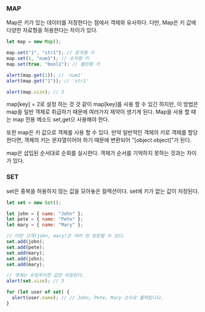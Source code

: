 ### MAP

Map은 키가 있는 데이터를 저장한다는 점에서 객체와 유사하다. 다만, Map은 키 값에 다양한 자료형을 허용한다는 차이가 있다.

```jsx
let map = new Map();

map.set("1", "str1"); // 문자형 키
map.set(1, "num1"); // 숫자형 키
map.set(true, "bool1"); // 불린형 키

alert(map.get(1)); // 'num1'
alert(map.get("1")); // 'str1'

alert(map.size); // 3
```

map[key] = 2로 설정 하는 것 것 같이 map[key]를 사용 할 수 있긴 하지만, 이 방법은 map을 일반 객체로 취급하기 때문에 여러가지 제약이 생기게 된다. Map을 사용 할 때는 map 전용 메소드 set,get으 사용해야 한다.

또한 map은 키 값으로 객체를 사용 할 수 있다. 만약 일반적인 객체의 키로 객체를 할당한다면, 객체의 키는 문자열이어야 하기 때문에 변환되어 "[object object]"가 된다.

map은 삽입된 순서대로 순회를 실시한다. 객체가 순서를 기억하지 못하는 것과는 차이가 있다.

### SET

set은 중복을 허용하지 않는 값을 모아놓은 컬렉션이다. set에 키가 없는 값이 저장된다.

```jsx
let set = new Set();

let john = { name: "John" };
let pete = { name: "Pete" };
let mary = { name: "Mary" };

// 어떤 고객(john, mary)은 여러 번 방문할 수 있다.
set.add(john);
set.add(pete);
set.add(mary);
set.add(john);
set.add(mary);

// 셋에는 유일무이한 값만 저장된다.
alert(set.size); // 3

for (let user of set) {
  alert(user.name); // // John, Pete, Mary 순으로 출력됩니다.
}
```
